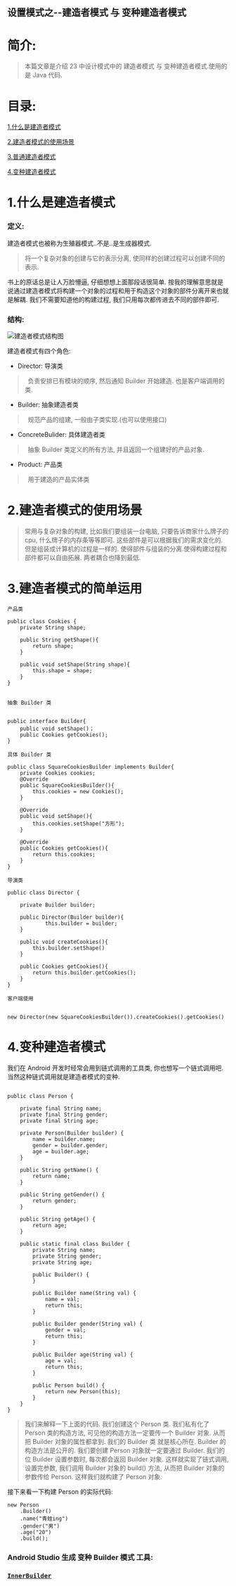 设置模式之--建造者模式 与 变种建造者模式
-------------

# 简介:
> 本篇文章是介绍 23 中设计模式中的 建造者模式 与 变种建造者模式.使用的是 Java 代码.

# 目录:
[1.什么是建造者模式](#1)

[2.建造者模式的使用场景](#2)

[3.普通建造者模式](#3)

[4.变种建造者模式](#4)


# <span id = "1">**1.什么是建造者模式**</span>
### 定义:
建造者模式也被称为生殖器模式..不是..是生成器模式.
> 将一个复杂对象的创建与它的表示分离, 使同样的创建过程可以创建不同的表示.

书上的原话总是让人万脸懵逼, 仔细想想上面那段话很简单. 按我的理解意思就是说通过建造者模式将构建一个对象的过程和用于构造这个对象的部件分离开来也就是解耦. 我们不需要知道他的构建过程, 我们只用每次都传进去不同的部件即可.

### 结构:
![建造者模式结构图](https://ss1.bdstatic.com/70cFvXSh_Q1YnxGkpoWK1HF6hhy/it/u=3243412804,4216446205&fm=26&gp=0.jpg)

建造者模式有四个角色:

- Director: 导演类
> &ensp;负责安排已有模块的顺序, 然后通知 Builder 开始建造. 也是客户端调用的类.

- Builder: 抽象建造者类
> &ensp;规范产品的组建, 一般由子类实现.(也可以使用接口)

- ConcreteBulider: 具体建造者类
> &ensp;抽象 Builder 类定义的所有方法, 并且返回一个组建好的产品对象.

- Product: 产品类
> &ensp;用于建造的产品实体类


# <span id = "2">**2.建造者模式的使用场景**</span>
> 常用与复杂对象的构建, 比如我们要组装一台电脑, 只要告诉商家什么牌子的 cpu, 什么牌子的内存条等等即可. 这些部件是可以根据我们的需求变化的. 但是组装成计算机的过程是一样的. 使得部件与组装的分离.使得构建过程和部件都可以自由拓展. 两者耦合也降到最低.

# <span id = "3">**3.建造者模式的简单运用**</span>
`产品类`

```
public class Cookies {
    private String shape;
    
    public String getShape(){
        return shape;
    }
    
    public void setShape(String shape){
        this.shape = shape;
    }
}


```


`抽象 Builder 类`

```

public interface Builder{
    public void setShape()；
    public Cookies getCookies();
}

```

`具体 Builder 类`

```
public class SquareCookiesBuilder implements Builder{
    private Cookies cookies;
    @Override
    public SquareCookiesBuilder(){
        this.cookies = new Cookies();
    }
    
    @Override
    public void setShape(){
        this.cookies.setShape("方形");
    }
    
    @Override
    public Cookies getCookies(){
        return this.cookies;
    }
}

```


`导演类`

```
public class Director {
  
    private Builder builder;
    
    public Director(Builder builder){
            this.builder = builder;
    }
    
    public void createCookies(){
        this.builder.setShape()
    }
    
    public Cookies getCookies(){
        return this.builder.getCookies();
    }
}

```

`客户端使用`

```

new Director(new SquareCookiesBuilder()).createCookies().getCookies()

```


# <span id = "4">**4.变种建造者模式**</span>

我们在 Android 开发时经常会用到链式调用的工具类, 你也想写一个链式调用吧. 当然这种链式调用就是建造者模式的变种.

```

public class Person {
    
    private final String name;
    private final String gender;
    private final String age;

    private Person(Builder builder) {
        name = builder.name;
        gender = builder.gender;
        age = builder.age;
    }

    public String getName() {
        return name;
    }

    public String getGender() {
        return gender;
    }

    public String getAge() {
        return age;
    }

    public static final class Builder {
        private String name;
        private String gender;
        private String age;

        public Builder() {
        }

        public Builder name(String val) {
            name = val;
            return this;
        }

        public Builder gender(String val) {
            gender = val;
            return this;
        }

        public Builder age(String val) {
            age = val;
            return this;
        }

        public Person build() {
            return new Person(this);
        }
    }
}

```

> 我们来解释一下上面的代码.
> 我们创建这个 Person 类. 我们私有化了 Person 类的构造方法, 可见他的构造方法一定要传一个 Builder 对象. 从而把 Builder 对象的属性都拿到.
> 我们的 Builder 类 就是核心所在. Builder 的构造方法是公开的. 我们要创建 Person 对象就一定要通过 Builder. 我们的位 Builder 设置参数时, 每次都会返回 Builder 对象. 这样就实现了链式调用, 设置完参数, 我们调用 Builder 对象的 build() 方法, 从而把 Builder 对象的参数传给 Person. 这样我们就构建了 Person 对象.

接下来看一下构建 Person 的实际代码:

```
new Person
	.Builder()
	.name("青蛙ing")
	.gender("男")
	.age("20")
	.build();

```

### Android Studio 生成 变种 Builder 模式 工具:
### [`InnerBuilder`](http://plugins.jetbrains.com/plugin/7354-innerbuilder)
